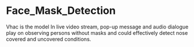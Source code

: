# Face_Mask_Detection

Vhac is the model
In live video stream, pop-up message and audio dialogue play on observing persons without masks and could effectively detect nose covered and uncovered conditions.
